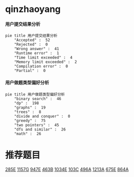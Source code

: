 # qinzhaoyang

<!-- tabs:start -->



#### **用户提交结果分析**

```mermaid
pie title 用户提交结果分析
    "Accepted" :  52
    "Rejected" :  0
    "Wrong answer" :  41
    "Runtime error" :  1
    "Time limit exceeded" :  4
    "Memory limit exceeded" :  2
    "Compilation error" :  0
    "Partial" :  0
```

#### **用户做题类型偏好分析**

```mermaid
pie title 用户做题类型偏好分析
    "binary search" :  46
    "dp" :  198
    "graphs" :  19
    "trees" :  8
    "divide and conquer" :  0
    "greedy" :  75
    "two pointers" :  45
    "dfs and similar" :  26
    "math" :  26
```



<!-- tabs:end -->
# 推荐题目
[285E](https://codeforces.com/contest/285/problem/E)
[1157G](https://codeforces.com/contest/1157/problem/G)
[947E](https://codeforces.com/contest/947/problem/E)
[463B](https://codeforces.com/contest/463/problem/B)
[1034E](https://codeforces.com/contest/1034/problem/E)
[103C](https://codeforces.com/contest/103/problem/C)
[496A](https://codeforces.com/contest/496/problem/A)
[1213A](https://codeforces.com/contest/1213/problem/A)
[675E](https://codeforces.com/contest/675/problem/E)
[864A](https://codeforces.com/contest/864/problem/A)
